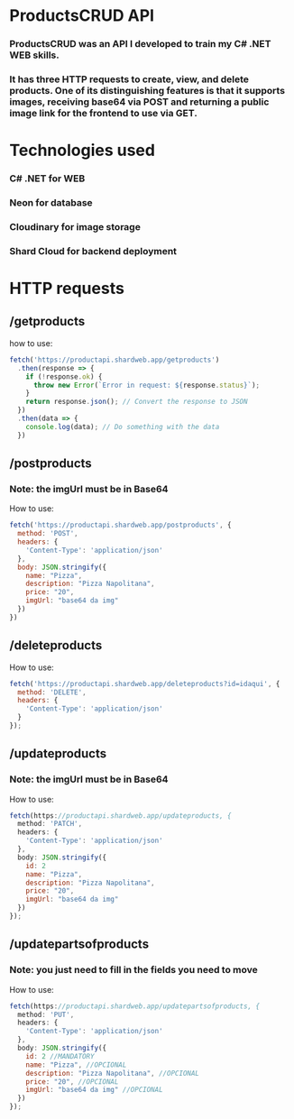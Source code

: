 # ProductsCRUD API
### ProductsCRUD was an API I developed to train my C# .NET WEB skills. <br>
### It has three HTTP requests to create, view, and delete products. One of its distinguishing features is that it supports images, receiving base64 via POST and returning a public image link for the frontend to use via GET.

# Technologies used

### C# .NET for WEB <br>
### Neon for database <br>
### Cloudinary for image storage <br>
### Shard Cloud for backend deployment

# HTTP requests

## /getproducts
how to use:
```js
fetch('https://productapi.shardweb.app/getproducts')
  .then(response => {
    if (!response.ok) {
      throw new Error(`Error in request: ${response.status}`);
    }
    return response.json(); // Convert the response to JSON
  })
  .then(data => {
    console.log(data); // Do something with the data
  })
```

## /postproducts
### Note: the imgUrl must be in Base64
How to use:
```js
fetch('https://productapi.shardweb.app/postproducts', {
  method: 'POST',
  headers: {
    'Content-Type': 'application/json'
  },
  body: JSON.stringify({
    name: "Pizza",
    description: "Pizza Napolitana",
    price: "20",
    imgUrl: "base64 da img"
  })
})
```

## /deleteproducts
How to use:
```js
fetch('https://productapi.shardweb.app/deleteproducts?id=idaqui', {
  method: 'DELETE', 
  headers: { 
    'Content-Type': 'application/json' 
  }
});
```

## /updateproducts
### Note: the imgUrl must be in Base64
How to use:
```js
fetch(https://productapi.shardweb.app/updateproducts, {
  method: 'PATCH',
  headers: {
    'Content-Type': 'application/json'
  },
  body: JSON.stringify({
    id: 2
    name: "Pizza",
    description: "Pizza Napolitana",
    price: "20",
    imgUrl: "base64 da img"
  })
});
```

## /updatepartsofproducts
### Note: you just need to fill in the fields you need to move
How to use:
```js
fetch(https://productapi.shardweb.app/updatepartsofproducts, {
  method: 'PUT',
  headers: {
    'Content-Type': 'application/json'
  },
  body: JSON.stringify({
    id: 2 //MANDATORY
    name: "Pizza", //OPCIONAL
    description: "Pizza Napolitana", //OPCIONAL
    price: "20", //OPCIONAL
    imgUrl: "base64 da img" //OPCIONAL
  })
});
```
